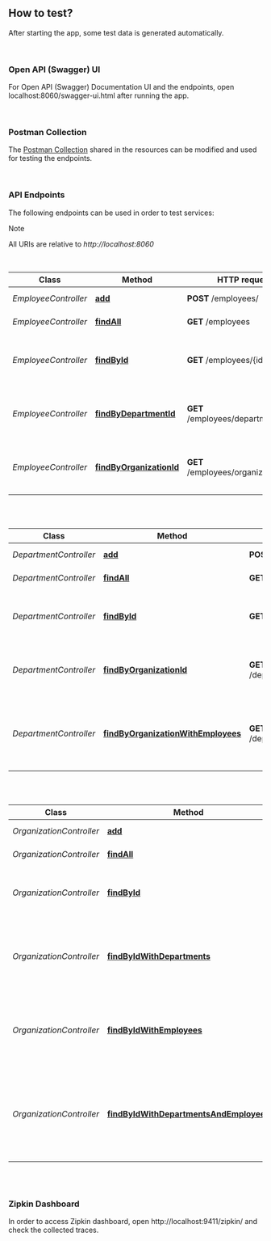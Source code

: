 ## How to test?

After starting the app, some test data is generated automatically.

<br/>

### Open API (Swagger) UI

For Open API (Swagger) Documentation UI and the endpoints, open localhost:8060/swagger-ui.html after running the app.

<br/>

### Postman Collection

The [Postman Collection](../postman/employee_management.postman_collection.json) shared in the resources can be modified and used
for testing the endpoints.

<br/>

### API Endpoints

The following endpoints can be used in order to test services:

> [!NOTE]
> All URIs are relative to *http://localhost:8060*

<br/>

| Class              | Method                                                                | HTTP request                        | Description                                      |
|--------------------|-----------------------------------------------------------------------|-------------------------------------|--------------------------------------------------|
| *EmployeeController* | [**add**](http://localhost:8060/employees/)                           | **POST** /employees/        | Adds a new employee                              |
| *EmployeeController* | [**findAll**](http://localhost:8060/employees)                        | **GET** /employees                  | Retrieves all employees                          |
| *EmployeeController* | [**findById**](http://localhost:8060/employees/{id})                  | **GET** /employees/{id}             | Retrieves a single employee by the given id      |
| *EmployeeController* | [**findByDepartmentId**](http://localhost:8060/employees/departments/{id})       | **GET** /employees/departments/{id} | Retrieves employees by the given department id   |
| *EmployeeController* | [**findByOrganizationId**](http://localhost:8060/employees/organizations/{id})       | **GET** /employees/organizations/{id} | Retrieves employees by the given organization id |

<br/>
<br/>

| Class              | Method                                                                | HTTP request                        | Description                                                       |
|--------------------|-----------------------------------------------------------------------|-------------------------------------|-------------------------------------------------------------------|
| *DepartmentController* | [**add**](http://localhost:8060/employees/)                           | **POST** /departments/        | Adds a new employee                                               |
| *DepartmentController* | [**findAll**](http://localhost:8060/departments)                        | **GET** /departments                  | Retrieves all departments                                         |
| *DepartmentController* | [**findById**](http://localhost:8060/departments/{id})                  | **GET** /departments/{id}             | Retrieves a single employee by the given id                       |
| *DepartmentController* | [**findByOrganizationId**](http://localhost:8060/departments/organizations/{id})       | **GET** /departments/organizations/{id} | Retrieves departments by the given organization id                |
| *DepartmentController* | [**findByOrganizationWithEmployees**](http://localhost:8060/departments/organizations/{id})       | **GET** /departments/organizations/{id} | Retrieves departments with employees by the given organization id |

<br/>
<br/>

| Class              | Method                                                                                                     | HTTP request                                                    | Description                                                                         |
|--------------------|------------------------------------------------------------------------------------------------------------|-----------------------------------------------------------------|-------------------------------------------------------------------------------------|
| *OrganizationController* | [**add**](http://localhost:8060/organizations/)                                                            | **POST** /organizations/                                        | Adds a new organization                                                             |
| *OrganizationController* | [**findAll**](http://localhost:8060/organizations)                                                         | **GET** /organizations                                          | Retrieves all organizations                                                         |
| *OrganizationController* | [**findById**](http://localhost:8060/organizations/{id})                                                   | **GET** /organizations/                                         | Retrieves a single organization by the given id                                     |
| *OrganizationController* | [**findByIdWithDepartments**](http://localhost:8060/organizations/{id}/departments/)                       | **GET** /organizations/{id}/departments/                        | Retrieves organizations with departments by the given organization id               |
| *OrganizationController* | [**findByIdWithEmployees**](http://localhost:8060/organizations/{id}/employees/)                           | **GET** /organizations/{id}/employees/                          | Retrieves organizations with employees by the given organization id                 |
| *OrganizationController* | [**findByIdWithDepartmentsAndEmployees**](http://localhost:8060/organizations/{id}/departments/employees/) | **GET** /organizations/{id}/departments/employees/ | Retrieves organizations with departments and employees by the given organization id |

<br/>
<br/>



### Zipkin Dashboard

In order to access Zipkin dashboard, open http://localhost:9411/zipkin/ and check the collected traces.

